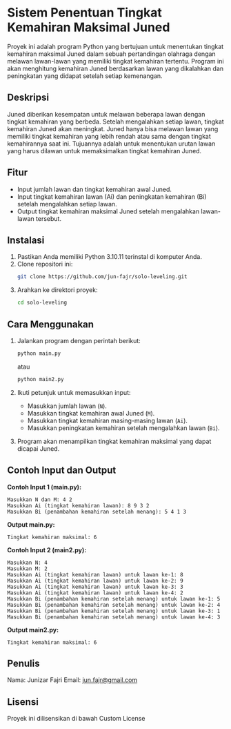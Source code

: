 # Sistem Penentuan Tingkat Kemahiran Maksimal Juned

Proyek ini adalah program Python yang bertujuan untuk menentukan tingkat kemahiran maksimal Juned dalam sebuah pertandingan olahraga dengan melawan lawan-lawan yang memiliki tingkat kemahiran tertentu. Program ini akan menghitung kemahiran Juned berdasarkan lawan yang dikalahkan dan peningkatan yang didapat setelah setiap kemenangan.

## Deskripsi

Juned diberikan kesempatan untuk melawan beberapa lawan dengan tingkat kemahiran yang berbeda. Setelah mengalahkan setiap lawan, tingkat kemahiran Juned akan meningkat. Juned hanya bisa melawan lawan yang memiliki tingkat kemahiran yang lebih rendah atau sama dengan tingkat kemahirannya saat ini. Tujuannya adalah untuk menentukan urutan lawan yang harus dilawan untuk memaksimalkan tingkat kemahiran Juned.

## Fitur

- Input jumlah lawan dan tingkat kemahiran awal Juned.
- Input tingkat kemahiran lawan (Ai) dan peningkatan kemahiran (Bi) setelah mengalahkan setiap lawan.
- Output tingkat kemahiran maksimal Juned setelah mengalahkan lawan-lawan tersebut.

## Instalasi

1. Pastikan Anda memiliki Python 3.10.11 terinstal di komputer Anda.
2. Clone repositori ini:
   ```bash
   git clone https://github.com/jun-fajr/solo-leveling.git
   ```
3. Arahkan ke direktori proyek:
   ```bash
   cd solo-leveling
   ```

## Cara Menggunakan

1. Jalankan program dengan perintah berikut:

   ```bash
   python main.py
   ```

   atau

   ```bash
   python main2.py
   ```

2. Ikuti petunjuk untuk memasukkan input:

   - Masukkan jumlah lawan (`N`).
   - Masukkan tingkat kemahiran awal Juned (`M`).
   - Masukkan tingkat kemahiran masing-masing lawan (`Ai`).
   - Masukkan peningkatan kemahiran setelah mengalahkan lawan (`Bi`).

3. Program akan menampilkan tingkat kemahiran maksimal yang dapat dicapai Juned.

## Contoh Input dan Output

**Contoh Input 1 (main.py):**

```
Masukkan N dan M: 4 2
Masukkan Ai (tingkat kemahiran lawan): 8 9 3 2
Masukkan Bi (penambahan kemahiran setelah menang): 5 4 1 3
```

**Output main.py:**

```
Tingkat kemahiran maksimal: 6
```

**Contoh Input 2 (main2.py):**

```
Masukkan N: 4
Masukkan M: 2
Masukkan Ai (tingkat kemahiran lawan) untuk lawan ke-1: 8
Masukkan Ai (tingkat kemahiran lawan) untuk lawan ke-2: 9
Masukkan Ai (tingkat kemahiran lawan) untuk lawan ke-3: 3
Masukkan Ai (tingkat kemahiran lawan) untuk lawan ke-4: 2
Masukkan Bi (penambahan kemahiran setelah menang) untuk lawan ke-1: 5
Masukkan Bi (penambahan kemahiran setelah menang) untuk lawan ke-2: 4
Masukkan Bi (penambahan kemahiran setelah menang) untuk lawan ke-3: 1
Masukkan Bi (penambahan kemahiran setelah menang) untuk lawan ke-4: 3
```

**Output main2.py:**

```
Tingkat kemahiran maksimal: 6
```

## Penulis

Nama: Junizar Fajri
Email: jun.fajr@gmail.com

## Lisensi

Proyek ini dilisensikan di bawah Custom License
